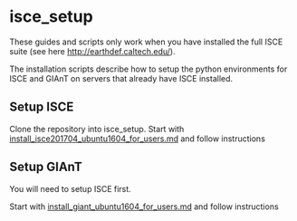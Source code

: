 # isce_setup
These guides and scripts only work when you have installed the full ISCE suite (see here http://earthdef.caltech.edu/).

The installation scripts describe how to setup the python environments for ISCE and GIAnT on servers that already have ISCE installed.


## Setup ISCE
Clone the repository into isce_setup.
Start with [install_isce201704_ubuntu1604_for_users.md](install_isce201704_ubuntu1604_for_users.md) and follow instructions

## Setup GIAnT
You will need to setup ISCE first.

Start with [install_giant_ubuntu1604_for_users.md](install_giant_ubuntu1604_for_users.md) and follow instructions


